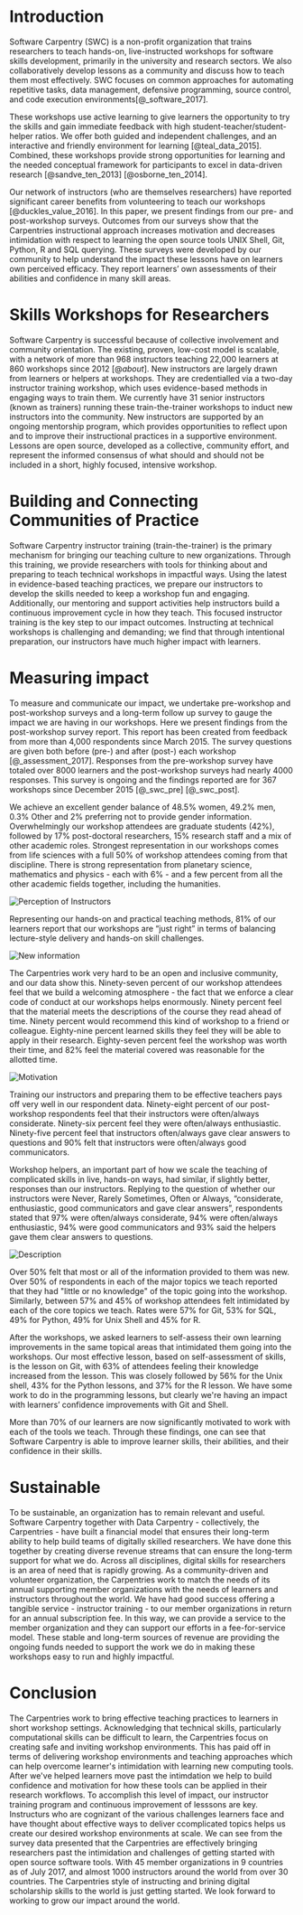 # Introduction

Software Carpentry (SWC) is a non-profit organization that trains researchers to teach hands-on, live-instructed workshops for software skills development, primarily in the university and research sectors. We also collaboratively develop lessons as a community and discuss how to teach them most effectively. SWC focuses on common approaches for automating repetitive tasks, data management, defensive programming, source control, and code execution environments[@_software_2017].

These workshops use active learning to give learners the opportunity to try the skills and gain immediate feedback with high student-teacher/student-helper ratios. We offer both guided and independent challenges, and an interactive and friendly environment for learning [@teal_data_2015]. Combined, these workshops provide strong opportunities for learning and the needed conceptual framework for participants to excel in data-driven research [@sandve_ten_2013] [@osborne_ten_2014].

Our network of instructors (who are themselves researchers) have reported  significant career benefits from volunteering to teach our workshops [@duckles_value_2016]. In this paper, we present findings from our pre- and post-workshop surveys. Outcomes from our surveys show that the Carpentries instructional approach increases motivation and decreases intimidation with respect to learning the open source tools UNIX Shell, Git, Python, R and SQL querying. These surveys were developed by our community to help understand the impact these lessons have on learners own perceived efficacy. They report learners’ own assessments of their abilities and confidence in many skill areas.

# Skills Workshops for Researchers

Software Carpentry is successful because of collective involvement and community orientation. The existing, proven, low-cost model is scalable, with a network of more than 968 instructors teaching 22,000 learners at 860 workshops since 2012 [@_about_]. New instructors are largely drawn from learners or helpers at workshops. They are credentialled via a two-day instructor training workshop, which uses evidence-based methods in engaging ways to train them. We currently have 31 senior instructors (known as trainers) running these train-the-trainer workshops to induct new instructors into the community. New instructors are supported by an ongoing mentorship program, which provides opportunities to reflect upon and to improve their instructional practices in a supportive environment. Lessons are open source, developed as a collective,  community effort, and represent the informed consensus of what should and should not be included in a short, highly focused, intensive workshop.

# Building and Connecting Communities of Practice

Software Carpentry instructor training (train-the-trainer) is the primary mechanism for bringing our teaching culture to new organizations. Through this training, we provide researchers with tools for thinking about and preparing to teach technical workshops in impactful ways. Using the latest in evidence-based teaching practices, we prepare our instructors to develop the skills needed to keep a workshop fun and engaging. Additionally, our mentoring and support activities help instructors build a continuous improvement cycle in how they teach. This focused instructor training is the key step to our impact outcomes. Instructing at technical workshops is challenging and demanding; we find that through intentional preparation, our instructors have much higher impact with learners.

# Measuring impact

To measure and communicate our impact, we undertake pre-workshop and post-workshop surveys and a long-term follow up survey to gauge the impact we are having in our workshops. Here we present findings from the post-workshop survey report.  This report has been created  from feedback from more than 4,000 respondents since March 2015. The survey questions are given both before (pre-) and after (post-) each workshop [@_assessment_2017]. Responses from the pre-workshop survey have totaled over 8000 learners and the post-workshop surveys had nearly 4000 responses. This survey is ongoing and the findings reported are for 367 workshops since December 2015 [@_swc_pre] [@_swc_post].

We achieve an excellent gender balance of 48.5% women, 49.2% men, 0.3% Other and 2% preferring not to provide gender information. Overwhelmingly our workshop attendees are graduate students (42%), followed by 17% post-doctoral researchers, 15% research staff and a mix of other academic roles.  Strongest representation in our workshops comes from life sciences with a full 50% of workshop attendees coming from that discipline. There is strong representation from planetary science, mathematics and physics -  each with 6% -  and a few percent from all the other academic fields together, including the humanities.

![Perception of Instructors](instructors)

Representing our hands-on and practical teaching methods, 81% of our learners report that our workshops are “just right” in terms of balancing lecture-style delivery and hands-on skill challenges.

![New information](newinfo)

The Carpentries work very hard to be an open and inclusive community, and our data show this.  Ninety-seven percent of our workshop attendees feel that we build a welcoming atmosphere - the fact that we enforce a clear code of conduct at our workshops helps enormously. Ninety percent feel that the material meets the descriptions of the course they read ahead of time. Ninety percent would recommend this kind of workshop to a friend or colleague. Eighty-nine percent learned skills they feel they will be able to apply in their research. Eighty-seven percent feel the workshop was worth their time, and 82% feel the material covered was reasonable for the allotted time.

![Motivation](motivation)

Training our instructors and preparing them to be effective teachers pays off very well in our respondent data. Ninety-eight percent  of our post-workshop respondents feel that their instructors were often/always considerate. Ninety-six percent feel they were often/always enthusiastic. Ninety-five percent feel that instructors often/always gave clear answers to questions and 90% felt that instructors were often/always good communicators.

Workshop helpers, an important part of how we scale the teaching of complicated skills in live, hands-on ways, had similar, if slightly better, responses than our instructors. Replying to the question of whether our instructors were Never, Rarely Sometimes, Often or Always, “considerate, enthusiastic, good communicators and gave clear answers”, respondents stated that 97% were often/always considerate, 94% were often/always enthusiastic, 94% were good communicators and 93% said the helpers gave them clear answers to questions.

![Description](intimidation)

Over 50% felt that most or all of the information provided to them was new. Over 50% of respondents in each of the major topics we teach reported that they had "little or no knowledge" of the topic going into the workshop. Similarly, between 57% and 45% of workshop attendees felt intimidated by each of the core topics we teach. Rates were 57% for Git, 53% for SQL, 49% for Python, 49% for Unix Shell and 45% for R.

After the workshops, we asked learners to self-assess their own learning improvements in the same topical areas that intimidated them going into the workshops. Our most effective lesson, based on self-assessment of skills, is the lesson on Git, with 63% of attendees feeling their knowledge increased from the lesson. This was closely followed by 56% for the Unix shell, 43% for the Python lessons, and 37% for the R lesson. We have some work to do in the programming lessons, but clearly we're having an impact with learners’ confidence improvements with Git and Shell.

More than 70% of our learners are now significantly motivated to work with each of the tools we teach. Through these findings, one can see that Software Carpentry is able to improve learner skills, their abilities, and their confidence in their skills.

# Sustainable

To be sustainable, an organization has to remain relevant and useful. Software Carpentry together with Data Carpentry - collectively, the Carpentries - have built a financial model that ensures their long-term ability to help build teams of digitally skilled researchers. We have done this together by creating  diverse revenue streams that can ensure the long-term support for what we do. Across all disciplines, digital skills for researchers is an area of need that is rapidly growing. As a community-driven and volunteer organization, the Carpentries work to match the needs of its annual supporting member organizations with the needs of learners and instructors throughout the world. We have had good success offering a tangible service - instructor training - to our member organizations in return for an annual subscription fee. In this way, we can provide a service to the member organization and they can support our efforts in a fee-for-service model. These stable and long-term sources of revenue are providing the ongoing funds needed to support the work we do in making these workshops easy to run and highly impactful.

# Conclusion

The Carpentries work to bring effective teaching practices to learners in short workshop settings. Acknowledging that technical skills, particularly computational skills can be difficult to learn, the Carpentries focus on creating safe and inviting workshop environments. This has paid off in terms of delivering workshop environments and teaching approaches which can help overcome learner's intimidation with learning new computing tools. After we've helped learners move past the intimdation we help to build confidence and motivation for how these tools can be applied in their research workflows.  To accomplish this level of impact, our instructor training program and continuous improvement of lesssons are key. Instructurs who are cognizant of the various challenges learners face and have thought about effective ways to deliver ccomplicated topics helps us create our desired workshop environments at scale. We can see from the survey data presented that the Carpentries are effectively bringing researchers past the intimidation and challenges of getting started with open source software tools. With 45 member organizations in 9 countries as of July 2017, and almost 1000 instructors around the world from over 30 countries. The Carpentries style of instructing and brining digital scholarship skills to the world is just getting started. We look forward to working to grow our impact around the world.
